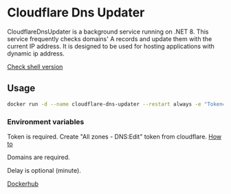 # Cloudflare Dns Updater
CloudflareDnsUpdater is a background service running on .NET 8. This service frequently checks domains' A records and update them with the current IP address.
It is designed to be used for hosting applications with dynamic ip address.

[Check shell version](https://github.com/bariskisir/ShellCloudflareDnsUpdater)

## Usage
```sh
docker run -d --name cloudflare-dns-updater --restart always -e "Token=CLOUDFLARE_TOKEN" -e "Domain=test.example.com www.example.com" -e "Delay=5" bariskisir/cloudflarednsupdater
```

### Environment variables
Token is required.  Create "All zones - DNS:Edit" token from cloudflare. [How to](https://support.cloudflare.com/hc/en-us/articles/200167836-Managing-API-Tokens-and-Keys#12345680)

Domains are required.

Delay is optional (minute).

[Dockerhub](https://hub.docker.com/r/bariskisir/cloudflarednsupdater)
